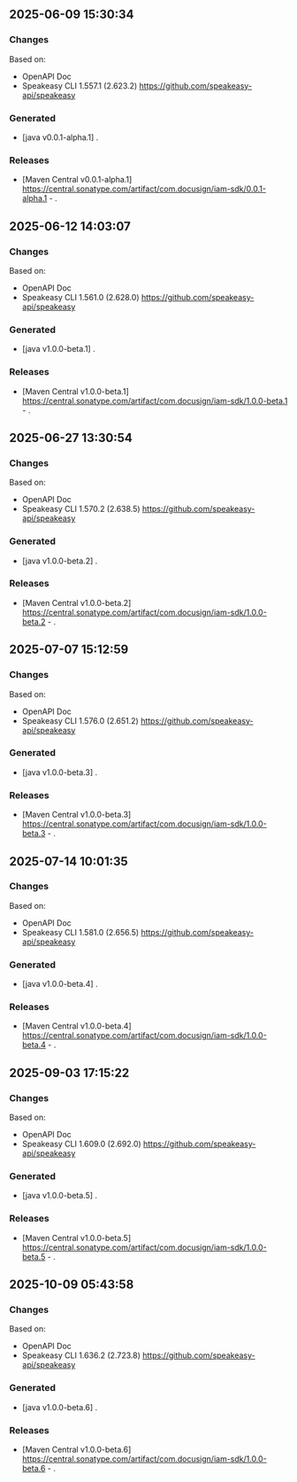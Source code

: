 ## 2025-06-09 15:30:34
### Changes
Based on:
- OpenAPI Doc  
- Speakeasy CLI 1.557.1 (2.623.2) https://github.com/speakeasy-api/speakeasy
### Generated
- [java v0.0.1-alpha.1] .
### Releases
- [Maven Central v0.0.1-alpha.1] https://central.sonatype.com/artifact/com.docusign/iam-sdk/0.0.1-alpha.1 - .


## 2025-06-12 14:03:07
### Changes
Based on:
- OpenAPI Doc  
- Speakeasy CLI 1.561.0 (2.628.0) https://github.com/speakeasy-api/speakeasy
### Generated
- [java v1.0.0-beta.1] .
### Releases
- [Maven Central v1.0.0-beta.1] https://central.sonatype.com/artifact/com.docusign/iam-sdk/1.0.0-beta.1 - .

## 2025-06-27 13:30:54
### Changes
Based on:
- OpenAPI Doc  
- Speakeasy CLI 1.570.2 (2.638.5) https://github.com/speakeasy-api/speakeasy
### Generated
- [java v1.0.0-beta.2] .
### Releases
- [Maven Central v1.0.0-beta.2] https://central.sonatype.com/artifact/com.docusign/iam-sdk/1.0.0-beta.2 - .

## 2025-07-07 15:12:59
### Changes
Based on:
- OpenAPI Doc  
- Speakeasy CLI 1.576.0 (2.651.2) https://github.com/speakeasy-api/speakeasy
### Generated
- [java v1.0.0-beta.3] .
### Releases
- [Maven Central v1.0.0-beta.3] https://central.sonatype.com/artifact/com.docusign/iam-sdk/1.0.0-beta.3 - .

## 2025-07-14 10:01:35
### Changes
Based on:
- OpenAPI Doc  
- Speakeasy CLI 1.581.0 (2.656.5) https://github.com/speakeasy-api/speakeasy
### Generated
- [java v1.0.0-beta.4] .
### Releases
- [Maven Central v1.0.0-beta.4] https://central.sonatype.com/artifact/com.docusign/iam-sdk/1.0.0-beta.4 - .

## 2025-09-03 17:15:22
### Changes
Based on:
- OpenAPI Doc  
- Speakeasy CLI 1.609.0 (2.692.0) https://github.com/speakeasy-api/speakeasy
### Generated
- [java v1.0.0-beta.5] .
### Releases
- [Maven Central v1.0.0-beta.5] https://central.sonatype.com/artifact/com.docusign/iam-sdk/1.0.0-beta.5 - .

## 2025-10-09 05:43:58
### Changes
Based on:
- OpenAPI Doc  
- Speakeasy CLI 1.636.2 (2.723.8) https://github.com/speakeasy-api/speakeasy
### Generated
- [java v1.0.0-beta.6] .
### Releases
- [Maven Central v1.0.0-beta.6] https://central.sonatype.com/artifact/com.docusign/iam-sdk/1.0.0-beta.6 - .